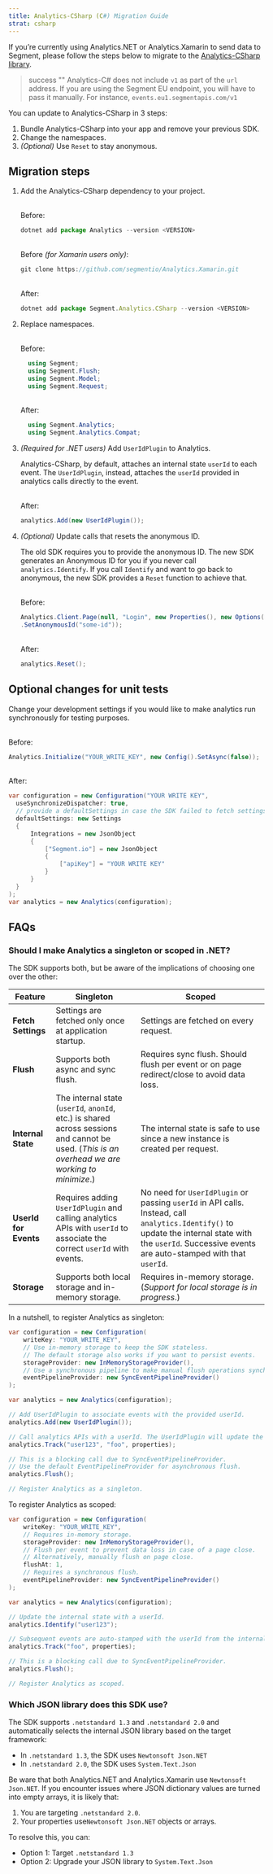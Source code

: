 ```yaml
---
title: Analytics-CSharp (C#) Migration Guide
strat: csharp
---
```


If you’re currently using Analytics.NET or Analytics.Xamarin to send data to Segment, please follow the steps below to migrate to the [Analytics-CSharp library](/docs/connections/sources/catalog/libraries/server/csharp/).  

> success ""
> Analytics-C# does not include `v1` as part of the `url` address. If you are using the Segment EU endpoint, you will have to pass it manually. For instance, `events.eu1.segmentapis.com/v1`

You can update to Analytics-CSharp in 3 steps:
1. Bundle Analytics-CSharp into your app and remove your previous SDK.
2. Change the namespaces.
3. *(Optional)* Use `Reset` to stay anonymous.


## Migration steps

1. Add the Analytics-CSharp dependency to your project. 

    <br> Before:
    ```js
    dotnet add package Analytics --version <VERSION>
    ```

     <br> Before *(for Xamarin users only)*:
    ```js
    git clone https://github.com/segmentio/Analytics.Xamarin.git
    ```

    <br>After:
    ```js
    dotnet add package Segment.Analytics.CSharp --version <VERSION>
    ```

2. Replace namespaces. 

      <br> Before:
      ```c#    
        using Segment;
        using Segment.Flush;
        using Segment.Model;
        using Segment.Request;
      ```

      <br> After:
      ```c#    
        using Segment.Analytics;
        using Segment.Analytics.Compat;
      ```

3. *(Required for .NET users)* Add `UserIdPlugin` to Analytics.
   
   Analytics-CSharp, by default, attaches an internal state `userId` to each event. The `UserIdPlugin`, instead, attaches the `userId` provided in analytics calls directly to the event.  
   
      <br> After:
      ```c#    
      analytics.Add(new UserIdPlugin());
      ```

4. *(Optional)* Update calls that resets the anonymous ID. 
   
    The old SDK requires you to provide the anonymous ID. The new SDK generates an Anonymous ID for you if you never call `analytics.Identify`. If you call `Identify` and want to go back to anonymous, the new SDK provides a `Reset` function to achieve that.

      <br> Before:
      ```c#                  
      Analytics.Client.Page(null, "Login", new Properties(), new Options()
      .SetAnonymousId("some-id"));
      ```

      <br> After:
      ```c#                  
      analytics.Reset();
      ```

## Optional changes for unit tests

Change your development settings if you would like to make analytics run synchronously for testing purposes.

<br> Before:
  ```c#                  
  Analytics.Initialize("YOUR_WRITE_KEY", new Config().SetAsync(false));
  ```

<br> After:
  ```c#                  
  var configuration = new Configuration("YOUR WRITE KEY",
    useSynchronizeDispatcher: true,
    // provide a defaultSettings in case the SDK failed to fetch settings in test environment
    defaultSettings: new Settings   
    {
        Integrations = new JsonObject
        {
            ["Segment.io"] = new JsonObject
            {
                ["apiKey"] = "YOUR WRITE KEY"
            }
        }
    }
  );
  var analytics = new Analytics(configuration);
  ```

## FAQs

### Should I make Analytics a singleton or scoped in .NET? 

The SDK supports both, but be aware of the implications of choosing one over the other:

| Feature | Singleton | Scoped |
|--|--|--|
| **Fetch Settings** | Settings are fetched only once at application startup. | Settings are fetched on every request. |
| **Flush** | Supports both async and sync flush. | Requires sync flush. Should flush per event or on page redirect/close to avoid data loss. |
| **Internal State** | The internal state (`userId`, `anonId`, etc.) is shared across sessions and cannot be used. (*This is an overhead we are working to minimize*.) | The internal state is safe to use since a new instance is created per request. |
| **UserId for Events** | Requires adding `UserIdPlugin` and calling analytics APIs with `userId` to associate the correct `userId` with events. | No need for `UserIdPlugin` or passing `userId` in API calls. Instead, call `analytics.Identify()` to update the internal state with the `userId`. Successive events are auto-stamped with that `userId`. |
| **Storage** | Supports both local storage and in-memory storage. | Requires in-memory storage. (*Support for local storage is in progress*.) |


In a nutshell, to register Analytics as singleton:

```c#
var configuration = new Configuration(
    writeKey: "YOUR_WRITE_KEY",
    // Use in-memory storage to keep the SDK stateless.
    // The default storage also works if you want to persist events.
    storageProvider: new InMemoryStorageProvider(),
    // Use a synchronous pipeline to make manual flush operations synchronized.
    eventPipelineProvider: new SyncEventPipelineProvider()
);

var analytics = new Analytics(configuration);

// Add UserIdPlugin to associate events with the provided userId.
analytics.Add(new UserIdPlugin());

// Call analytics APIs with a userId. The UserIdPlugin will update the event with the provided userId.
analytics.Track("user123", "foo", properties);

// This is a blocking call due to SyncEventPipelineProvider.
// Use the default EventPipelineProvider for asynchronous flush.
analytics.Flush();

// Register Analytics as a singleton.
```

To register Analytics as scoped:

```c#
var configuration = new Configuration(
    writeKey: "YOUR_WRITE_KEY",
    // Requires in-memory storage.
    storageProvider: new InMemoryStorageProvider(),
    // Flush per event to prevent data loss in case of a page close.
    // Alternatively, manually flush on page close.
    flushAt: 1,
    // Requires a synchronous flush.
    eventPipelineProvider: new SyncEventPipelineProvider()
);

var analytics = new Analytics(configuration);

// Update the internal state with a userId.
analytics.Identify("user123");

// Subsequent events are auto-stamped with the userId from the internal state.
analytics.Track("foo", properties);

// This is a blocking call due to SyncEventPipelineProvider.
analytics.Flush();

// Register Analytics as scoped.
```

### Which JSON library does this SDK use?

The SDK supports `.netstandard 1.3` and `.netstandard 2.0` and automatically selects the internal JSON library based on the target framework:

* In `.netstandard 1.3`, the SDK uses `Newtonsoft Json.NET`
* In `.netstandard 2.0`, the SDK uses `System.Text.Json`

Be ware that both Analytics.NET and Analytics.Xamarin use `Newtonsoft Json.NET`.  If you encounter issues where JSON dictionary values are turned into empty arrays, it is likely that:

1. You are targeting `.netstandard 2.0`.
2. Your properties use`Newtonsoft Json.NET` objects or arrays.

To resolve this, you can:
* Option 1: Target `.netstandard 1.3`
* Option 2: Upgrade your JSON library to `System.Text.Json`